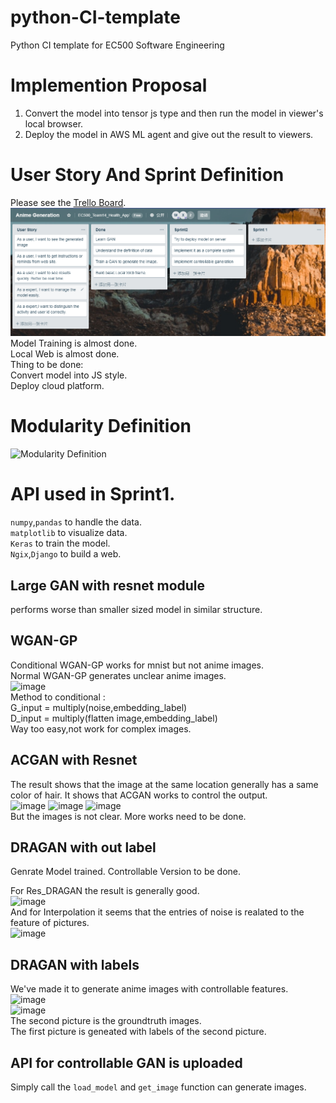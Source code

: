 # python-CI-template
Python CI template for EC500 Software Engineering

# Implemention Proposal
1. Convert the model into tensor js type and then run the model in viewer's local browser.
2. Deploy the model in AWS ML agent and give out the result to viewers.

# User Story And Sprint Definition
Please see the [Trello Board](https://trello.com/b/PbjCmHFC/healthapp).<br>
![image](https://github.com/ec500-software-engineering/project-14_Anime_Genration/blob/master/Trello.png)<br>
Model Training is almost done.<br>
Local Web is almost done.<br>
Thing to be done:<br>
Convert model into JS style.<br>
Deploy cloud platform.<br>

# Modularity Definition
![Modularity Definition](https://github.com/ec500-software-engineering/project-team14_Anime_Genration/blob/master/Team_14_Anime_GAN.png)

# API used in Sprint1.
```numpy```,```pandas``` to handle the data.<br/>
```matplotlib``` to visualize data.<br/>
```Keras``` to train the model.<br/>
```Ngix```,```Django``` to build a web.<br/>

## Large GAN with resnet module<br>
performs worse than smaller sized model in similar structure.<br>

## WGAN-GP<br>
Conditional WGAN-GP works for mnist but not anime images.<br>
Normal WGAN-GP generates unclear anime images.<br>
![image](https://github.com/WenjieLuo2333/Anime_Generator/blob/master/WGAN-gp/WGAN-gp.png)<br>
Method to conditional :<br> G_input = multiply(noise,embedding_label)<br> D_input = multiply(flatten image,embedding_label)<br>
Way too easy,not work for complex images.<br>

## ACGAN with Resnet<br>
The result shows that the image at the same location generally has a same color of hair. It shows that ACGAN works to control the output.<br>
![image](https://github.com/WenjieLuo2333/Anime_Generator/blob/master/Res_ACGAN_Large/20400.png)
![image](https://github.com/WenjieLuo2333/Anime_Generator/blob/master/Res_ACGAN_Large/20600.png)
![image](https://github.com/WenjieLuo2333/Anime_Generator/blob/master/Res_ACGAN_Large/20800.png)<br>
But the images is not clear. More works need to be done.

## DRAGAN with out label<br>
Genrate Model trained. Controllable Version to be done.<br>

For Res_DRAGAN the result is generally good.<br>
![image](https://github.com/WenjieLuo2333/Anime_Generator/blob/master/Res_DRAGAN/Predict_2.png)<br>
And for Interpolation it seems that the entries of noise is realated to the feature of pictures.<br>
![image](https://github.com/WenjieLuo2333/Anime_Generator/blob/master/Res_DRAGAN/inter_2.png)<br>


## DRAGAN with labels<br>
We've made it to generate anime images with controllable features.
![image](https://github.com/ec500-software-engineering/project-14_Anime_Genration/blob/master/Conditional_GAN/fake_samples_epoch_048.png)<br>
![image](https://github.com/ec500-software-engineering/project-14_Anime_Genration/blob/master/Conditional_GAN/real_samples_epoch_048.png)<br>
The second picture is the groundtruth images.<br>
The first picture is geneated with labels of the second picture.<br>


## API for controllable GAN is uploaded<br>
Simply call the ```load_model``` and ```get_image``` function can generate images.
